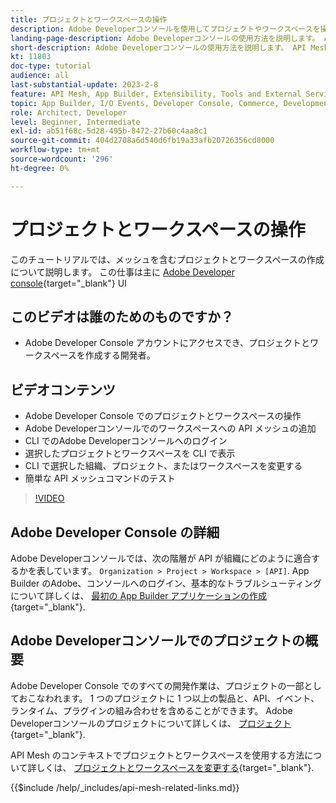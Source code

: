 ```yaml
---
title: プロジェクトとワークスペースの操作
description: Adobe Developerコンソールを使用してプロジェクトやワークスペースを操作する方法を説明します。
landing-page-description: Adobe Developerコンソールの使用方法を説明します。 API Mesh で使用するプロジェクトとワークスペースについて説明します。
short-description: Adobe Developerコンソールの使用方法を説明します。 API Mesh で使用するプロジェクトとワークスペースについて説明します。
kt: 11803
doc-type: tutorial
audience: all
last-substantial-update: 2023-2-8
feature: API Mesh, App Builder, Extensibility, Tools and External Services, Backend Development
topic: App Builder, I/O Events, Developer Console, Commerce, Development, Integrations
role: Architect, Developer
level: Beginner, Intermediate
exl-id: ab51f68c-5d28-495b-8472-27b60c4aa8c1
source-git-commit: 404d2708a6d540d6fb19a33afb20726356cd8000
workflow-type: tm+mt
source-wordcount: '296'
ht-degree: 0%

---
```


# プロジェクトとワークスペースの操作

このチュートリアルでは、メッシュを含むプロジェクトとワークスペースの作成について説明します。 この仕事は主に [Adobe Developer console](https://developer.adobe.com/console){target="_blank"} UI

## このビデオは誰のためのものですか？

* Adobe Developer Console アカウントにアクセスでき、プロジェクトとワークスペースを作成する開発者。

## ビデオコンテンツ

* Adobe Developer Console でのプロジェクトとワークスペースの操作
* Adobe Developerコンソールでのワークスペースへの API メッシュの追加
* CLI でのAdobe Developerコンソールへのログイン
* 選択したプロジェクトとワークスペースを CLI で表示
* CLI で選択した組織、プロジェクト、またはワークスペースを変更する
* 簡単な API メッシュコマンドのテスト

>[!VIDEO](https://video.tv.adobe.com/v/3414123?quality=12&learn=on)

## Adobe Developer Console の詳細

Adobe Developerコンソールでは、次の階層が API が組織にどのように適合するかを表しています。 `Organization > Project > Workspace > [API]`. App Builder のAdobe、コンソールへのログイン、基本的なトラブルシューティングについて詳しくは、 [最初の App Builder アプリケーションの作成](https://developer.adobe.com/app-builder/docs/getting_started/first_app/){target="_blank"}.

## Adobe Developerコンソールでのプロジェクトの概要

Adobe Developer Console でのすべての開発作業は、プロジェクトの一部としておこなわれます。 1 つのプロジェクトに 1 つ以上の製品と、API、イベント、ランタイム、プラグインの組み合わせを含めることができます。 Adobe Developerコンソールのプロジェクトについて詳しくは、 [プロジェクト](https://developer.adobe.com/developer-console/docs/guides/projects/){target="_blank"}.

API Mesh のコンテキストでプロジェクトとワークスペースを使用する方法について詳しくは、 [プロジェクトとワークスペースを変更する](https://developer.adobe.com/graphql-mesh-gateway/gateway/create-mesh/#modify-projects-and-workspaces){target="_blank"}.

{{$include /help/_includes/api-mesh-related-links.md}}
